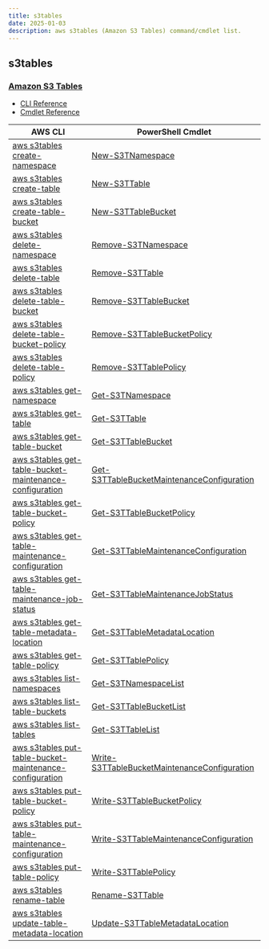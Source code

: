 ```yaml
---
title: s3tables
date: 2025-01-03
description: aws s3tables (Amazon S3 Tables) command/cmdlet list.
---
```


## s3tables

### [Amazon S3 Tables](https://aws.amazon.com/s3/features/tables/)

* [CLI Reference](https://awscli.amazonaws.com/v2/documentation/api/latest/reference/s3tables/index.html)
* [Cmdlet Reference](https://docs.aws.amazon.com/powershell/latest/reference/items/S3Tables_cmdlets.html)

|AWS CLI|PowerShell Cmdlet|
|----|----|
|[aws s3tables create-namespace](https://awscli.amazonaws.com/v2/documentation/api/latest/reference/s3tables/create-namespace.html)|[New-S3TNamespace](https://docs.aws.amazon.com/powershell/latest/reference/items/New-S3TNamespace.html)|
|[aws s3tables create-table](https://awscli.amazonaws.com/v2/documentation/api/latest/reference/s3tables/create-table.html)|[New-S3TTable](https://docs.aws.amazon.com/powershell/latest/reference/items/New-S3TTable.html)|
|[aws s3tables create-table-bucket](https://awscli.amazonaws.com/v2/documentation/api/latest/reference/s3tables/create-table-bucket.html)|[New-S3TTableBucket](https://docs.aws.amazon.com/powershell/latest/reference/items/New-S3TTableBucket.html)|
|[aws s3tables delete-namespace](https://awscli.amazonaws.com/v2/documentation/api/latest/reference/s3tables/delete-namespace.html)|[Remove-S3TNamespace](https://docs.aws.amazon.com/powershell/latest/reference/items/Remove-S3TNamespace.html)|
|[aws s3tables delete-table](https://awscli.amazonaws.com/v2/documentation/api/latest/reference/s3tables/delete-table.html)|[Remove-S3TTable](https://docs.aws.amazon.com/powershell/latest/reference/items/Remove-S3TTable.html)|
|[aws s3tables delete-table-bucket](https://awscli.amazonaws.com/v2/documentation/api/latest/reference/s3tables/delete-table-bucket.html)|[Remove-S3TTableBucket](https://docs.aws.amazon.com/powershell/latest/reference/items/Remove-S3TTableBucket.html)|
|[aws s3tables delete-table-bucket-policy](https://awscli.amazonaws.com/v2/documentation/api/latest/reference/s3tables/delete-table-bucket-policy.html)|[Remove-S3TTableBucketPolicy](https://docs.aws.amazon.com/powershell/latest/reference/items/Remove-S3TTableBucketPolicy.html)|
|[aws s3tables delete-table-policy](https://awscli.amazonaws.com/v2/documentation/api/latest/reference/s3tables/delete-table-policy.html)|[Remove-S3TTablePolicy](https://docs.aws.amazon.com/powershell/latest/reference/items/Remove-S3TTablePolicy.html)|
|[aws s3tables get-namespace](https://awscli.amazonaws.com/v2/documentation/api/latest/reference/s3tables/get-namespace.html)|[Get-S3TNamespace](https://docs.aws.amazon.com/powershell/latest/reference/items/Get-S3TNamespace.html)|
|[aws s3tables get-table](https://awscli.amazonaws.com/v2/documentation/api/latest/reference/s3tables/get-table.html)|[Get-S3TTable](https://docs.aws.amazon.com/powershell/latest/reference/items/Get-S3TTable.html)|
|[aws s3tables get-table-bucket](https://awscli.amazonaws.com/v2/documentation/api/latest/reference/s3tables/get-table-bucket.html)|[Get-S3TTableBucket](https://docs.aws.amazon.com/powershell/latest/reference/items/Get-S3TTableBucket.html)|
|[aws s3tables get-table-bucket-maintenance-configuration](https://awscli.amazonaws.com/v2/documentation/api/latest/reference/s3tables/get-table-bucket-maintenance-configuration.html)|[Get-S3TTableBucketMaintenanceConfiguration](https://docs.aws.amazon.com/powershell/latest/reference/items/Get-S3TTableBucketMaintenanceConfiguration.html)|
|[aws s3tables get-table-bucket-policy](https://awscli.amazonaws.com/v2/documentation/api/latest/reference/s3tables/get-table-bucket-policy.html)|[Get-S3TTableBucketPolicy](https://docs.aws.amazon.com/powershell/latest/reference/items/Get-S3TTableBucketPolicy.html)|
|[aws s3tables get-table-maintenance-configuration](https://awscli.amazonaws.com/v2/documentation/api/latest/reference/s3tables/get-table-maintenance-configuration.html)|[Get-S3TTableMaintenanceConfiguration](https://docs.aws.amazon.com/powershell/latest/reference/items/Get-S3TTableMaintenanceConfiguration.html)|
|[aws s3tables get-table-maintenance-job-status](https://awscli.amazonaws.com/v2/documentation/api/latest/reference/s3tables/get-table-maintenance-job-status.html)|[Get-S3TTableMaintenanceJobStatus](https://docs.aws.amazon.com/powershell/latest/reference/items/Get-S3TTableMaintenanceJobStatus.html)|
|[aws s3tables get-table-metadata-location](https://awscli.amazonaws.com/v2/documentation/api/latest/reference/s3tables/get-table-metadata-location.html)|[Get-S3TTableMetadataLocation](https://docs.aws.amazon.com/powershell/latest/reference/items/Get-S3TTableMetadataLocation.html)|
|[aws s3tables get-table-policy](https://awscli.amazonaws.com/v2/documentation/api/latest/reference/s3tables/get-table-policy.html)|[Get-S3TTablePolicy](https://docs.aws.amazon.com/powershell/latest/reference/items/Get-S3TTablePolicy.html)|
|[aws s3tables list-namespaces](https://awscli.amazonaws.com/v2/documentation/api/latest/reference/s3tables/list-namespaces.html)|[Get-S3TNamespaceList](https://docs.aws.amazon.com/powershell/latest/reference/items/Get-S3TNamespaceList.html)|
|[aws s3tables list-table-buckets](https://awscli.amazonaws.com/v2/documentation/api/latest/reference/s3tables/list-table-buckets.html)|[Get-S3TTableBucketList](https://docs.aws.amazon.com/powershell/latest/reference/items/Get-S3TTableBucketList.html)|
|[aws s3tables list-tables](https://awscli.amazonaws.com/v2/documentation/api/latest/reference/s3tables/list-tables.html)|[Get-S3TTableList](https://docs.aws.amazon.com/powershell/latest/reference/items/Get-S3TTableList.html)|
|[aws s3tables put-table-bucket-maintenance-configuration](https://awscli.amazonaws.com/v2/documentation/api/latest/reference/s3tables/put-table-bucket-maintenance-configuration.html)|[Write-S3TTableBucketMaintenanceConfiguration](https://docs.aws.amazon.com/powershell/latest/reference/items/Write-S3TTableBucketMaintenanceConfiguration.html)|
|[aws s3tables put-table-bucket-policy](https://awscli.amazonaws.com/v2/documentation/api/latest/reference/s3tables/put-table-bucket-policy.html)|[Write-S3TTableBucketPolicy](https://docs.aws.amazon.com/powershell/latest/reference/items/Write-S3TTableBucketPolicy.html)|
|[aws s3tables put-table-maintenance-configuration](https://awscli.amazonaws.com/v2/documentation/api/latest/reference/s3tables/put-table-maintenance-configuration.html)|[Write-S3TTableMaintenanceConfiguration](https://docs.aws.amazon.com/powershell/latest/reference/items/Write-S3TTableMaintenanceConfiguration.html)|
|[aws s3tables put-table-policy](https://awscli.amazonaws.com/v2/documentation/api/latest/reference/s3tables/put-table-policy.html)|[Write-S3TTablePolicy](https://docs.aws.amazon.com/powershell/latest/reference/items/Write-S3TTablePolicy.html)|
|[aws s3tables rename-table](https://awscli.amazonaws.com/v2/documentation/api/latest/reference/s3tables/rename-table.html)|[Rename-S3TTable](https://docs.aws.amazon.com/powershell/latest/reference/items/Rename-S3TTable.html)|
|[aws s3tables update-table-metadata-location](https://awscli.amazonaws.com/v2/documentation/api/latest/reference/s3tables/update-table-metadata-location.html)|[Update-S3TTableMetadataLocation](https://docs.aws.amazon.com/powershell/latest/reference/items/Update-S3TTableMetadataLocation.html)|

